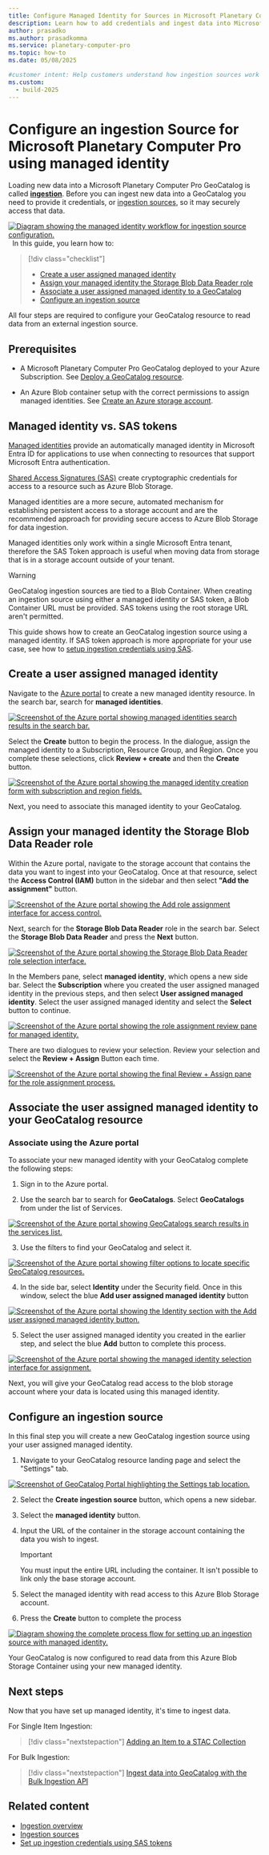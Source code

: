 ```yaml
--- 
title: Configure Managed Identity for Sources in Microsoft Planetary Computer Pro
description: Learn how to add credentials and ingest data into Microsoft Planetary Computer Pro using managed identities.
author: prasadko
ms.author: prasadkomma
ms.service: planetary-computer-pro
ms.topic: how-to
ms.date: 05/08/2025

#customer intent: Help customers understand how ingestion sources work and how to add them ahead of an ingestion.
ms.custom:
  - build-2025
---
```


# Configure an ingestion Source for Microsoft Planetary Computer Pro using managed identity

Loading new data into a Microsoft Planetary Computer Pro GeoCatalog is called [**ingestion**](./ingestion-overview.md). Before you can ingest new data into a GeoCatalog you need to provide it credentials, or [ingestion sources](./ingestion-source.md), so it may securely access that data. 

[ ![Diagram showing the managed identity workflow for ingestion source configuration.](media/managed-identity-diagram.png) ](media/managed-identity-diagram.png#lightbox)
  
In this guide, you learn how to:

> [!div class="checklist"]
> - [Create a user assigned managed identity](#create-a-user-assigned-managed-identity)
> - [Assign your managed identity the Storage Blob Data Reader role](#assign-your-managed-identity-the-storage-blob-data-reader-role)
> - [Associate a user assigned managed identity to a GeoCatalog](#associate-the-user-assigned-managed-identity-to-your-geocatalog-resource)
> - [Configure an ingestion source](#configure-an-ingestion-source)

All four steps are required to configure your GeoCatalog resource to read data from an external ingestion source. 

## Prerequisites

- A Microsoft Planetary Computer Pro GeoCatalog deployed to your Azure Subscription. See [Deploy a GeoCatalog resource](./deploy-geocatalog-resource.md).

- An Azure Blob container setup with the correct permissions to assign managed identities. See [Create an Azure storage account](/azure/storage/common/storage-account-create?tabs=azure-portal).

## Managed identity vs. SAS tokens

[Managed identities](/entra/identity/managed-identities-azure-resources/overview) provide an automatically managed identity in Microsoft Entra ID for applications to use when connecting to resources that support Microsoft Entra authentication.

[Shared Access Signatures (SAS)](/azure/storage/common/storage-sas-overview) create cryptographic credentials for access to a resource such as Azure Blob Storage. 

Managed identities are a more secure, automated mechanism for establishing persistent access to a storage account and are the recommended approach for providing secure access to Azure Blob Storage for data ingestion. 

Managed identities only work within a single Microsoft Entra tenant, therefore the SAS Token approach is useful when moving data from storage that is in a storage account outside of your tenant. 
>[!WARNING]
> GeoCatalog ingestion sources are tied to a Blob Container. When creating an ingestion source using either a managed identity or SAS token, a Blob Container URL must be provided. SAS tokens using the root storage URL aren't permitted. 

This guide shows how to create an GeoCatalog ingestion source using a managed identity. If SAS token approach is more appropriate for your use case, see how to [setup ingestion credentials using SAS](./set-up-ingestion-credentials-sas-tokens.md).

## Create a user assigned managed identity

Navigate to the [Azure portal](https://portal.azure.com/) to create a new managed identity resource. In the search bar, search for **managed identities**. 

[ ![Screenshot of the Azure portal showing managed identities search results in the search bar.](media/ingestion-source-managed-identity-search.png) ](media/ingestion-source-managed-identity-search.png#lightbox)

Select the **Create** button to begin the process. In the dialogue, assign the managed identity to a Subscription, Resource Group, and Region. Once you complete these selections, click **Review + create** and then the **Create** button. 

[ ![Screenshot of the Azure portal showing the managed identity creation form with subscription and region fields.](media/ingestion-source-managed-identity-create.png) ](media/ingestion-source-managed-identity-create.png#lightbox)

Next, you need to associate this managed identity to your GeoCatalog. 

## Assign your managed identity the Storage Blob Data Reader role

Within the Azure portal, navigate to the storage account that contains the data you want to ingest into your GeoCatalog. Once at that resource, select the **Access Control (IAM)** button in the sidebar and then select **"Add the assignment"** button.   

[ ![Screenshot of the Azure portal showing the Add role assignment interface for access control.](media/ingestion-source-managed-identity-give-permissions.png) ](media/ingestion-source-managed-identity-give-permissions.png#lightbox)

Next, search for the **Storage Blob Data Reader** role in the search bar. Select the **Storage Blob Data Reader** and press the **Next** button. 

[ ![Screenshot of the Azure portal showing the Storage Blob Data Reader role selection interface.](media/ingestion-source-managed-identity-role.png) ](media/ingestion-source-managed-identity-role.png#lightbox)

In the Members pane, select **managed identity**, which opens a new side bar. Select the **Subscription** where you created the user assigned managed identity in the previous steps, and then select **User assigned managed identity**. Select the user assigned managed identity and select the **Select** button to continue. 

[ ![Screenshot of the Azure portal showing the role assignment review pane for managed identity.](media/ingestion-source-managed-identity-assign.png) ](media/ingestion-source-managed-identity-assign.png#lightbox)

There are two dialogues to review your selection. Review your selection and select the **Review + Assign** Button each time. 

[ ![Screenshot of the Azure portal showing the final Review + Assign pane for the role assignment process.](media/ingestion-source-managed-identity-assign-2.png) ](media/ingestion-source-managed-identity-assign-2.png#lightbox)


## Associate the user assigned managed identity to your GeoCatalog resource

### Associate using the Azure portal
To associate your new managed identity with your GeoCatalog complete the following steps:

1. Sign in to the Azure portal.

2. Use the search bar to search for **GeoCatalogs**. Select **GeoCatalogs** from under the list of Services.

[ ![Screenshot of the Azure portal showing GeoCatalogs search results in the services list.](media/search-for-geocatalogs.png) ](media/search-for-geocatalogs.png#lightbox)

3. Use the filters to find your GeoCatalog and select it.

[ ![Screenshot of the Azure portal showing filter options to locate specific GeoCatalog resources.](media/filter-geocatalog.png) ](media/filter-geocatalog.png#lightbox)

4. In the side bar, select **Identity** under the Security field. Once in this window, select the blue **Add user assigned managed identity** button

[ ![Screenshot of the Azure portal showing the Identity section with the Add user assigned managed identity button.](media/select-identity.png) ](media/select-identity.png#lightbox)

5. Select the user assigned managed identity you created in the earlier step, and select the blue **Add** button to complete this process.
   
[ ![Screenshot of the Azure portal showing the managed identity selection interface for assignment.](media/assign-identity.png) ](media/assign-identity.png#lightbox)

Next, you will give your GeoCatalog read access to the blob storage account where your data is located using this managed identity. 

## Configure an ingestion source

In this final step you will create a new GeoCatalog ingestion source using your user assigned managed identity. 

1. Navigate to your GeoCatalog resource landing page and select the "Settings" tab. 

[ ![Screenshot of GeoCatalog Portal highlighting the Settings tab location.](media/settings-link.png) ](media/settings-link.png#lightbox)

2. Select the **Create ingestion source** button, which opens a new sidebar.

3. Select the **managed identity** button.

4. Input the URL of the container in the storage account containing the data you wish to ingest.

    > [!IMPORTANT] 
    > You must input the entire URL including the container. It isn't possible to link only the base storage account. 

5. Select the managed identity with read access to this Azure Blob Storage account. 

6. Press the **Create** button to complete the process

[ ![Diagram showing the complete process flow for setting up an ingestion source with managed identity.](media/ingestion-source-managed-identity-source.png) ](media/ingestion-source-managed-identity-source.png#lightbox)

Your GeoCatalog is now configured to read data from this Azure Blob Storage Container using your new managed identity.


## Next steps

Now that you have set up managed identity, it's time to ingest data. 

For Single Item Ingestion:

> [!div class="nextstepaction"]
> [Adding an Item to a STAC Collection](./add-stac-item-to-collection.md)

For Bulk Ingestion:
> [!div class="nextstepaction"]
> [Ingest data into GeoCatalog with the Bulk Ingestion API](./bulk-ingestion-api.md)

## Related content

- [Ingestion overview](./ingestion-overview.md)
- [Ingestion sources](./ingestion-source.md)
- [Set up ingestion credentials using SAS tokens](./set-up-ingestion-credentials-sas-tokens.md)
